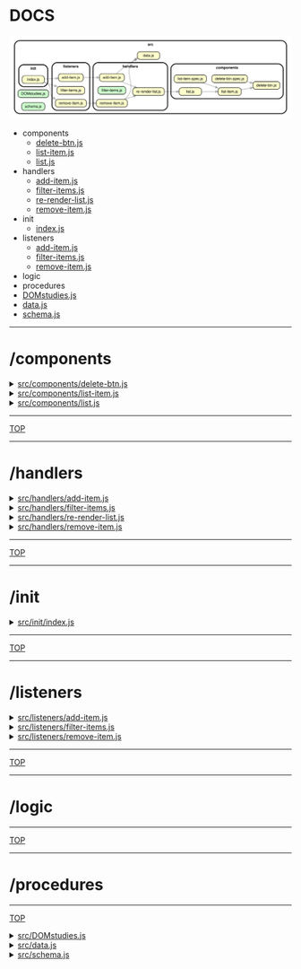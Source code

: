 <!-- BEGIN TITLE -->

# DOCS

<!-- END TITLE -->

<!-- BEGIN TREE -->

![dependency graph](./dependency-graph.svg)

<!-- END TREE -->

<!-- BEGIN TOC -->

- components
  - [delete-btn.js](#srccomponentsdelete-btnjs)
  - [list-item.js](#srccomponentslist-itemjs)
  - [list.js](#srccomponentslistjs)
- handlers
  - [add-item.js](#srchandlersadd-itemjs)
  - [filter-items.js](#srchandlersfilter-itemsjs)
  - [re-render-list.js](#srchandlersre-render-listjs)
  - [remove-item.js](#srchandlersremove-itemjs)
- init
  - [index.js](#srcinitindexjs)
- listeners
  - [add-item.js](#srclistenersadd-itemjs)
  - [filter-items.js](#srclistenersfilter-itemsjs)
  - [remove-item.js](#srclistenersremove-itemjs)
- logic
- procedures
- [DOMstudies.js](#srcDOMstudiesjs)
- [data.js](#srcdatajs)
- [schema.js](#srcschemajs)

<!-- END TOC -->

<!-- BEGIN DOCS -->

---

# /components

<details><summary><a href="../src/components/delete-btn.js" id="srccomponentsdelete-btnjs">src/components/delete-btn.js</a></summary>

</details>

<details><summary><a href="../src/components/list-item.js" id="srccomponentslist-itemjs">src/components/list-item.js</a></summary>

<a name="listItem"></a>

## listItem ⇒ <code>Element</code>

renders a single item element

**Returns**: <code>Element</code> - <li> item with text, checkbox and button.

| Param | Type                | Description                       |
| ----- | ------------------- | --------------------------------- |
| item  | <code>object</code> | object from array items (data.js) |

</details>

<details><summary><a href="../src/components/list.js" id="srccomponentslistjs">src/components/list.js</a></summary>

<a name="list"></a>

## list ⇒ <code>Element</code>

returns a list element

**Returns**: <code>Element</code> - <ul> new list

| Param | Type               | Description           |
| ----- | ------------------ | --------------------- |
| array | <code>Array</code> | text of all the items |

</details>

---

[TOP](#DOCS)

---

# /handlers

<details><summary><a href="../src/handlers/add-item.js" id="srchandlersadd-itemjs">src/handlers/add-item.js</a></summary>

</details>

<details><summary><a href="../src/handlers/filter-items.js" id="srchandlersfilter-itemsjs">src/handlers/filter-items.js</a></summary>

</details>

<details><summary><a href="../src/handlers/re-render-list.js" id="srchandlersre-render-listjs">src/handlers/re-render-list.js</a></summary>

</details>

<details><summary><a href="../src/handlers/remove-item.js" id="srchandlersremove-itemjs">src/handlers/remove-item.js</a></summary>

</details>

---

[TOP](#DOCS)

---

# /init

<details><summary><a href="../src/init/index.js" id="srcinitindexjs">src/init/index.js</a></summary>

</details>

---

[TOP](#DOCS)

---

# /listeners

<details><summary><a href="../src/listeners/add-item.js" id="srclistenersadd-itemjs">src/listeners/add-item.js</a></summary>

</details>

<details><summary><a href="../src/listeners/filter-items.js" id="srclistenersfilter-itemsjs">src/listeners/filter-items.js</a></summary>

</details>

<details><summary><a href="../src/listeners/remove-item.js" id="srclistenersremove-itemjs">src/listeners/remove-item.js</a></summary>

</details>

---

[TOP](#DOCS)

---

# /logic

---

[TOP](#DOCS)

---

# /procedures

---

[TOP](#DOCS)

<details><summary><a href="../src/DOMstudies.js" id="srcDOMstudiesjs">src/DOMstudies.js</a></summary>

</details>

<details><summary><a href="../src/data.js" id="srcdatajs">src/data.js</a></summary>

</details>

<details><summary><a href="../src/schema.js" id="srcschemajs">src/schema.js</a></summary>

</details>

<!-- END DOCS -->
